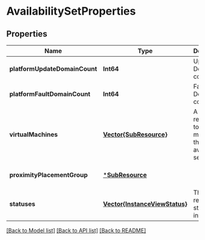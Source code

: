 # AvailabilitySetProperties


## Properties
Name | Type | Description | Notes
------------ | ------------- | ------------- | -------------
**platformUpdateDomainCount** | **Int64** | Update Domain count. | [optional] [default to nothing]
**platformFaultDomainCount** | **Int64** | Fault Domain count. | [optional] [default to nothing]
**virtualMachines** | [**Vector{SubResource}**](SubResource.md) | A list of references to all virtual machines in the availability set. | [optional] [default to nothing]
**proximityPlacementGroup** | [***SubResource**](SubResource.md) |  | [optional] [default to nothing]
**statuses** | [**Vector{InstanceViewStatus}**](InstanceViewStatus.md) | The resource status information. | [optional] [readonly] [default to nothing]


[[Back to Model list]](../README.md#models) [[Back to API list]](../README.md#api-endpoints) [[Back to README]](../README.md)


